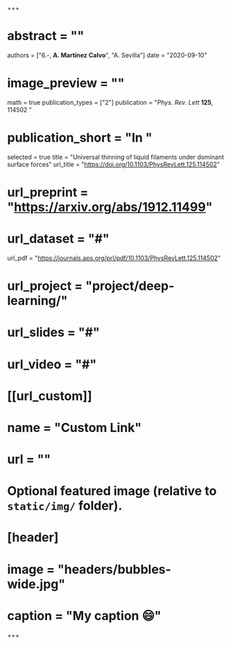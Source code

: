 +++
# abstract = ""
authors = ["6.-, **A. Martínez Calvo**", "A. Sevilla"]
date = "2020-09-10"
# image_preview = ""
math = true
publication_types = ["2"]
publication = "_Phys. Rev. Lett_ **125**, 114502 "
# publication_short = "In "
selected = true
title = "Universal thinning of liquid filaments under dominant surface forces"
url_title = "https://doi.org/10.1103/PhysRevLett.125.114502"
# url_preprint = "https://arxiv.org/abs/1912.11499"
# url_dataset = "#"
url_pdf = "https://journals.aps.org/prl/pdf/10.1103/PhysRevLett.125.114502"
# url_project = "project/deep-learning/"
# url_slides = "#"
# url_video = "#"

# [[url_custom]]
 # name = "Custom Link"
 # url = ""

# Optional featured image (relative to `static/img/` folder).
# [header]
# image = "headers/bubbles-wide.jpg"
# caption = "My caption :smile:"

+++
